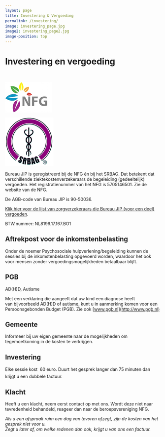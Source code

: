 ```yaml
---
layout: page
title: Investering & Vergoeding
permalink: /investering/
image: investering_page.jpg
image2: investering_page2.jpg
image-position: top
---
```


# Investering en vergoeding

&nbsp;

![](/uploads/versions/logo-nfg---x----152-98x---.jpg)

![](/uploads/versions/logo_srbag---x----157-157x---.gif)

Bureau JIP is geregistreerd bij de NFG &eacute;n bij het SRBAG. Dat betekent dat verschillende ziektekostenverzekeraars de begeleiding (gedeeltelijk) vergoeden. Het registratienummer van het NFG is 5705146501. Zie de website van de NFG.

De AGB-code van Bureau JIP is 90-50036.

[Klik hier voor de lijst van zorgverzekeraars die Bureau JIP (voor een deel) vergoeden](https://www.de-nfg.nl/images/20150504%20NFG%20-%20overzicht%20verzekeraars.pdf).

BTW.nummer: NL8196.17.167.BO1

## Aftrekpost voor de inkomstenbelasting

Onder de noemer Psychosociale hulpverlening/begeleiding kunnen de sessies bij de inkomstenbelasting opgevoerd worden, waardoor het ook voor mensen zonder vergoedingsmogelijkheden betaalbaar blijft.

## PGB

AD(H)D, Autisme

Met een verklaring die aangeeft&nbsp;dat uw kind een diagnose heeft van&nbsp;bijvoorbeeld AD(H)D of autisme, kunt u in aanmerking komen voor een Persoonsgebonden Budget (PGB). Zie ook [www.pgb.nl](http://www.pgb.nl)

## Gemeente

Informeer bij uw eigen gemeente naar de mogelijkheden om tegemoetkoming in de kosten te verkrijgen.

## Investering

Elke sessie kost  60 euro. Duurt het gesprek langer dan 75 minuten dan krijgt u een dubbele factuur.

## Klacht

Heeft u een klacht, neem eerst contact op met ons. Wordt deze niet naar tevredenheid behandeld, reageer dan naar de beroepsvereniging NFG.

<address>Als u een afspraak ruim een dag van tevoren afzegt, zijn de kosten van het gesprek niet voor u.</address>

<address>Zegt u later af, om welke redenen dan ook, krijgt u van ons een factuur.</address>